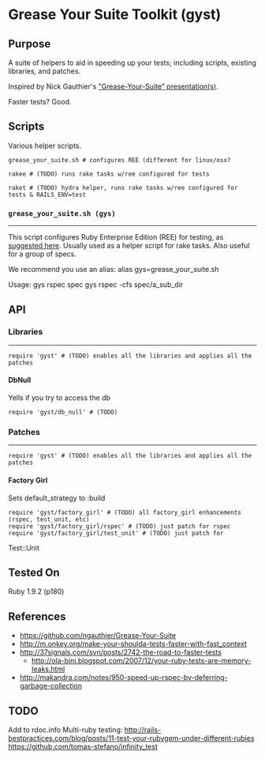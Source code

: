 Grease Your Suite Toolkit (gyst)
================================

Purpose
--------
A suite of helpers to aid in speeding up your tests; including scripts,
existing libraries, and patches.

Inspired by Nick Gauthier's ["Grease-Your-Suite" presentation(s)][gys_showoff].

Faster tests? Good.


Scripts
--------
Various helper scripts.

    grease_your_suite.sh # configures REE (different for linux/osx?

    rakee # (TODO) runs rake tasks w/ree configured for tests

    raket # (TODO) hydra helper, runs rake tasks w/ree configured for tests & RAILS_ENV=test

### `grease_your_suite.sh (gys)`
---
This script configures Ruby Enterprise Edition
(REE) for testing,
as [suggested here][gys_showoff].
Usually used as a helper script for rake tasks.  Also useful for a
group of specs.

We recommend you use an alias:
    alias gys=grease_your_suite.sh

Usage:
    gys rspec spec
    gys rspec -cfs spec/a_sub_dir


API
----

### Libraries
---
    require 'gyst' # (TODO) enables all the libraries and applies all the patches

#### DbNull
Yells if you try to access the db

    require 'gyst/db_null' # (TODO)


### Patches
---
    require 'gyst' # (TODO) enables all the libraries and applies all the patches

#### Factory Girl
Sets default_strategy to :build

    require 'gyst/factory_girl' # (TODO) all factory_girl enhancements (rspec, test_unit, etc)
    require 'gyst/factory_girl/rspec' # (TODO) just patch for rspec
    require 'gyst/factory_girl/test_unit' # (TODO) just patch for
Test::Unit


Tested On
--------------
Ruby 1.9.2 (p180)

References
-----------
 * https://github.com/ngauthier/Grease-Your-Suite
 * http://m.onkey.org/make-your-shoulda-tests-faster-with-fast_context
 * http://37signals.com/svn/posts/2742-the-road-to-faster-tests
   * http://ola-bini.blogspot.com/2007/12/your-ruby-tests-are-memory-leaks.html
 * http://makandra.com/notes/950-speed-up-rspec-by-deferring-garbage-collection



TODO
-----
Add to rdoc.info
Multi-ruby testing: 
  http://rails-bestpractices.com/blog/posts/11-test-your-rubygem-under-different-rubies
  https://github.com/tomas-stefano/infinity_test


[gys_showoff]: http://grease-your-suite.heroku.com/  "Grease Your Suites"
